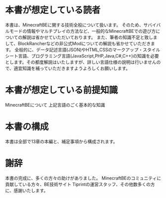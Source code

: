 # 本書が想定している読者
本書は、MinecraftBEに関する技術全般について扱います。
そのため、サバイバルモードの情報やマルチプレイの方法など、一般的なMinecraftBEでの遊び方についての解説は省かせていただいております。
また、筆者の知識不足と致しまして、BlockRancherなどの非公式Modについての解説も省かせていただきます。
全般的に、データ記述言語(JSON)やHTML,CSSのマークアップ・スタイルシート言語、プログラミング言語(JavaScript,PHP,Java,C#,C++)の知識を必要とします。その都度解説はいたしますが、詳しい言語仕様の説明は行いませんので、適宜知識を補っていただきますようよろしくお願いします。

# 本書が想定している前提知識
MinecraftBEについて
上記言語のごく基本的な知識

# 本書の構成
本書は全部で13章の本編と、補足事項から構成されます。

# 謝辞
本書の完成に、多くの方々の助けがありました。
MinecraftBEのコミュニティに貢献している方々、BE技術サイト Tiprintの運営スタッフ、その他数多くの方に、感謝いたします。
